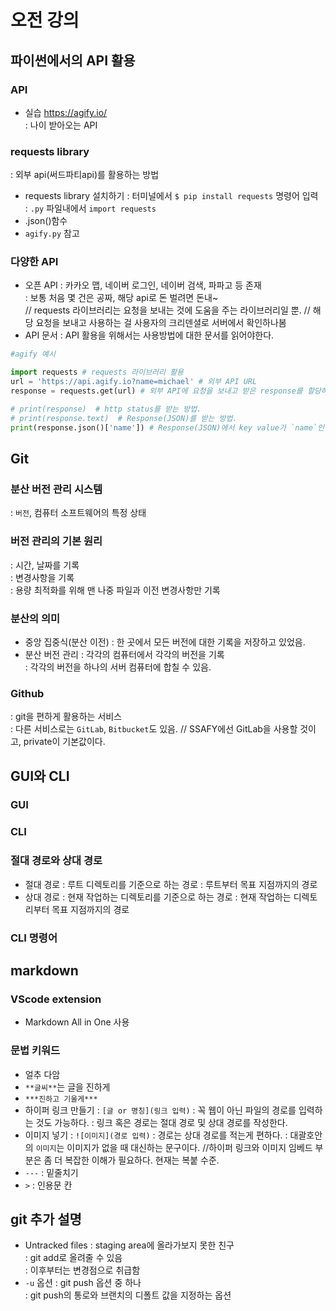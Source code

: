 # 오전 강의
## 파이썬에서의 API 활용
### API
- 실습
https://agify.io/  
: 나이 받아오는 API
### requests library
: 외부 api(써드파티api)를 활용하는 방법  
- requests library 설치하기
: 터미널에서 `$ pip install requests` 명령어 입력  
: `.py` 파일내에서 `import requests`
- .json()함수
- `agify.py` 참고
### 다양한 API
- 오픈 API
: 카카오 맵, 네이버 로그인, 네이버 검색, 파파고 등 존재  
: 보통 처음 몇 건은 공짜, 해당 api로 돈 벌려면 돈내~  
// requests 라이브러리는 요청을 보내는 것에 도움을 주는 라이브러리일 뿐.
// 해당 요청을 보내고 사용하는 걸 사용자의 크리덴셜로 서버에서 확인하나봄
- API 문서
: API 활용을 위해서는 사용방법에 대한 문서를 읽어야한다. 
```python
#agify 예시

import requests # requests 라이브러리 활용
url = 'https://api.agify.io?name=michael' # 외부 API URL
response = requests.get(url) # 외부 API에 요청을 보내고 받은 response를 할당하는 방법

# print(response)  # http status를 받는 방법.
# print(response.text)  # Response(JSON)를 받는 방법.
print(response.json()['name']) # Response(JSON)에서 key value가 `name`인 값을 받는 방법. # json()메서드 활용
```


## Git
### 분산 버전 관리 시스템
: `버전`, 컴퓨터 소프트웨어의 특정 상태
### 버전 관리의 기본 원리
: 시간, 날짜를 기록  
: 변경사항을 기록  
: 용량 최적화를 위해 맨 나중 파일과 이전 변경사항만 기록
### 분산의 의미
- 중앙 집중식(분산 이전)
: 한 곳에서 모든 버전에 대한 기록을 저장하고 있었음.  
- 분산 버전 관리
: 각각의 컴퓨터에서 각각의 버전을 기록  
: 각각의 버전을 하나의 서버 컴퓨터에 합칠 수 있음.  
### Github
: git을 편하게 활용하는 서비스  
: 다른 서비스로는 `GitLab`, `Bitbucket`도 있음.
// SSAFY에선 GitLab을 사용할 것이고, private이 기본값이다.

## GUI와 CLI
### GUI
### CLI
### 절대 경로와 상대 경로
- 절대 경로
: 루트 디렉토리를 기준으로 하는 경로
: 루트부터 목표 지점까지의 경로
- 상대 경로
: 현재 작업하는 디렉토리를 기준으로 하는 경로
: 현재 작업하는 디렉토리부터 목표 지점까지의 경로
### CLI 명령어

## markdown
### VScode extension
- Markdown All in One 사용
### 문법 키워드
- 얼추 다암
- `**글씨**`는 글을 진하게
- `***진하고 기울게***`
- 하이퍼 링크 만들기
: `[글 or 명칭](링크 입력)`
: 꼭 웹이 아닌 파일의 경로를 입력하는 것도 가능하다.
: 링크 혹은 경로는 절대 경로 및 상대 경로를 작성한다.
- 이미지 넣기
: `![이미지](경로 입력)`
: 경로는 상대 경로를 적는게 편하다.
: 대괄호안의 `이미지`는 이미지가 없을 때 대신하는 문구이다.
//하이퍼 링크와 이미지 임베드 부분은 좀 더 복잡한 이해가 필요하다. 현재는 복붙 수준.
- `---`
: 밑줄치기
- `>`
: 인용문 칸

## git 추가 설명
- Untracked files
: staging area에 올라가보지 못한 친구  
: git add로 올려줄 수 있음  
: 이후부터는 변경점으로 취급함  
- `-u` 옵션
: git push 옵션 중 하나  
: git push의 통로와 브랜치의 디폴트 값을 지정하는 옵션  
